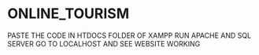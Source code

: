 # ONLINE_TOURISM
PASTE THE CODE IN HTDOCS FOLDER OF XAMPP
RUN APACHE AND SQL SERVER
GO TO LOCALHOST AND SEE WEBSITE WORKING
